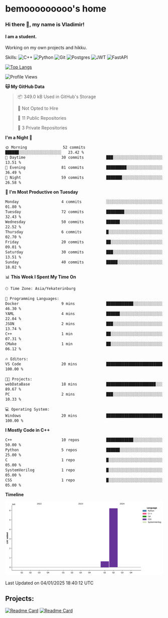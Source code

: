 # bemooooooooo's home
### Hi there 👋, my name is Vladimir!
#### I am a student.
Working on my own projects and hikku.

Skills: ![C++](https://img.shields.io/badge/c++-%2300599C.svg?style=for-the-badge&logo=c%2B%2B&logoColor=white) ![Python](https://img.shields.io/badge/python-3670A0?style=for-the-badge&logo=python&logoColor=ffdd54) ![Git](https://img.shields.io/badge/git-%23F05033.svg?style=for-the-badge&logo=git&logoColor=white) ![Postgres](https://img.shields.io/badge/postgres-%23316192.svg?style=for-the-badge&logo=postgresql&logoColor=white) ![JWT](https://img.shields.io/badge/JWT-black?style=for-the-badge&logo=JSON%20web%20tokens) ![FastAPI](https://img.shields.io/badge/FastAPI-005571?style=for-the-badge&logo=fastapi)
<!--![GitHub streak stats](https://streak-stats.demolab.com/?user=bemooooooooo)-->

[![Top Langs](https://github-readme-stats.vercel.app/api/top-langs/?username=bemooooooooo)](https://github.com/anuraghazra/github-readme-stats)

<!--START_SECTION:waka-->
![Profile Views](http://img.shields.io/badge/Profile%20Views-22-blue)

**🐱 My GitHub Data** 

> 📦 349.0 kB Used in GitHub's Storage 
 > 
> 🚫 Not Opted to Hire
 > 
> 📜 11 Public Repositories 
 > 
> 🔑 3 Private Repositories 
 > 
**I'm a Night 🦉** 

```text
🌞 Morning                52 commits          ██████░░░░░░░░░░░░░░░░░░░   23.42 % 
🌆 Daytime                30 commits          ███░░░░░░░░░░░░░░░░░░░░░░   13.51 % 
🌃 Evening                81 commits          █████████░░░░░░░░░░░░░░░░   36.49 % 
🌙 Night                  59 commits          ███████░░░░░░░░░░░░░░░░░░   26.58 % 
```
📅 **I'm Most Productive on Tuesday** 

```text
Monday                   4 commits           ░░░░░░░░░░░░░░░░░░░░░░░░░   01.80 % 
Tuesday                  72 commits          ████████░░░░░░░░░░░░░░░░░   32.43 % 
Wednesday                50 commits          ██████░░░░░░░░░░░░░░░░░░░   22.52 % 
Thursday                 6 commits           █░░░░░░░░░░░░░░░░░░░░░░░░   02.70 % 
Friday                   20 commits          ██░░░░░░░░░░░░░░░░░░░░░░░   09.01 % 
Saturday                 30 commits          ███░░░░░░░░░░░░░░░░░░░░░░   13.51 % 
Sunday                   40 commits          █████░░░░░░░░░░░░░░░░░░░░   18.02 % 
```


📊 **This Week I Spent My Time On** 

```text
🕑︎ Time Zone: Asia/Yekaterinburg

💬 Programming Languages: 
Docker                   9 mins              ████████████░░░░░░░░░░░░░   46.30 % 
YAML                     4 mins              ██████░░░░░░░░░░░░░░░░░░░   22.04 % 
JSON                     2 mins              ███░░░░░░░░░░░░░░░░░░░░░░   13.74 % 
C++                      1 min               ██░░░░░░░░░░░░░░░░░░░░░░░   07.31 % 
CMake                    1 min               ██░░░░░░░░░░░░░░░░░░░░░░░   06.12 % 

🔥 Editors: 
VS Code                  20 mins             █████████████████████████   100.00 % 

🐱‍💻 Projects: 
webDataBase              18 mins             ██████████████████████░░░   89.67 % 
PC                       2 mins              ███░░░░░░░░░░░░░░░░░░░░░░   10.33 % 

💻 Operating System: 
Windows                  20 mins             █████████████████████████   100.00 % 
```

**I Mostly Code in C++** 

```text
C++                      10 repos            ████████████░░░░░░░░░░░░░   50.00 % 
Python                   5 repos             ██████░░░░░░░░░░░░░░░░░░░   25.00 % 
C                        1 repo              █░░░░░░░░░░░░░░░░░░░░░░░░   05.00 % 
SystemVerilog            1 repo              █░░░░░░░░░░░░░░░░░░░░░░░░   05.00 % 
CSS                      1 repo              █░░░░░░░░░░░░░░░░░░░░░░░░   05.00 % 
```



**Timeline**

![Lines of Code chart](https://raw.githubusercontent.com/bemooooooooo/bemooooooooo/main/assets/bar_graph.png)


 Last Updated on 04/01/2025 18:40:12 UTC
<!--END_SECTION:waka-->

## Projects:
[![Readme Card](https://github-readme-stats.vercel.app/api/pin/?username=bemooooooooo&repo=Gui-for-DataBase)](https://github.com/bemooooooooo/Gui-for-DataBase) [![Readme Card](https://github-readme-stats.vercel.app/api/pin/?username=bemooooooooo&repo=FileService)](https://github.com/bemooooooooo/FileService)

